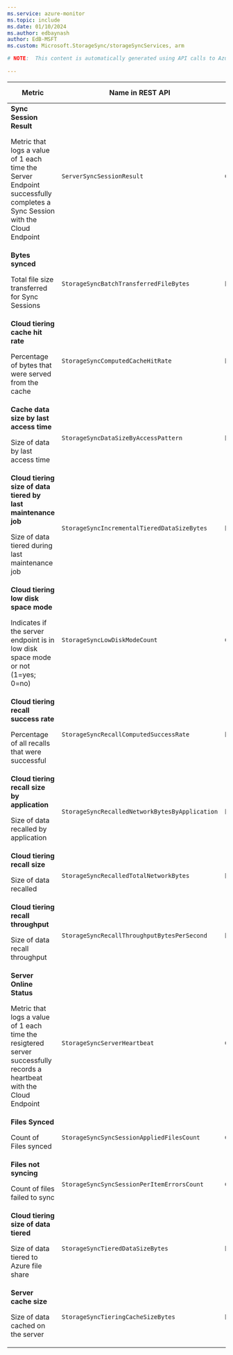 ```yaml
---
ms.service: azure-monitor
ms.topic: include
ms.date: 01/10/2024
ms.author: edbaynash
author: EdB-MSFT
ms.custom: Microsoft.StorageSync/storageSyncServices, arm

# NOTE:  This content is automatically generated using API calls to Azure. Any edits made on these files will be overwritten in the next run of the script. 
 
---
```


  
  
|Metric|Name in REST API|Unit|Aggregation|Dimensions|Time Grains|DS Export|
|---|---|---|---|---|---|---|
|**Sync Session Result**<p><p>Metric that logs a value of 1 each time the Server Endpoint successfully completes a Sync Session with the Cloud Endpoint |`ServerSyncSessionResult` |Count |Average, Count, Total, Maximum, Minimum |`SyncGroupName`, `ServerEndpointName`, `SyncDirection`|PT1M |Yes|
|**Bytes synced**<p><p>Total file size transferred for Sync Sessions |`StorageSyncBatchTransferredFileBytes` |Bytes |Average, Total |`SyncGroupName`, `ServerEndpointName`, `SyncDirection`|PT1M |Yes|
|**Cloud tiering cache hit rate**<p><p>Percentage of bytes that were served from the cache |`StorageSyncComputedCacheHitRate` |Percent |Average |`SyncGroupName`, `ServerName`, `ServerEndpointName`|PT1M |Yes|
|**Cache data size by last access time**<p><p>Size of data by last access time |`StorageSyncDataSizeByAccessPattern` |Bytes |Average, Maximum, Minimum |`SyncGroupName`, `ServerName`, `ServerEndpointName`, `LastAccessTime`|PT1M |No|
|**Cloud tiering size of data tiered by last maintenance job**<p><p>Size of data tiered during last maintenance job |`StorageSyncIncrementalTieredDataSizeBytes` |Bytes |Total, Average, Maximum, Minimum |`SyncGroupName`, `ServerName`, `ServerEndpointName`, `TieringReason`|PT1M |Yes|
|**Cloud tiering low disk space mode**<p><p>Indicates if the server endpoint is in low disk space mode or not (1=yes; 0=no) |`StorageSyncLowDiskModeCount` |Count |Count, Minimum, Maximum, Total |`SyncGroupName`, `ServerName`, `ServerEndpointName`|PT1M |Yes|
|**Cloud tiering recall success rate**<p><p>Percentage of all recalls that were successful |`StorageSyncRecallComputedSuccessRate` |Percent |Average |`SyncGroupName`, `ServerName`, `ServerEndpointName`|PT1M |Yes|
|**Cloud tiering recall size by application**<p><p>Size of data recalled by application |`StorageSyncRecalledNetworkBytesByApplication` |Bytes |Average, Total |`SyncGroupName`, `ServerName`, `ApplicationName`|PT1M |Yes|
|**Cloud tiering recall size**<p><p>Size of data recalled |`StorageSyncRecalledTotalNetworkBytes` |Bytes |Average, Total |`SyncGroupName`, `ServerName`, `ServerEndpointName`|PT1M |Yes|
|**Cloud tiering recall throughput**<p><p>Size of data recall throughput |`StorageSyncRecallThroughputBytesPerSecond` |BytesPerSecond |Average, Total, Maximum, Minimum |`SyncGroupName`, `ServerName`, `ServerEndpointName`|PT1M |Yes|
|**Server Online Status**<p><p>Metric that logs a value of 1 each time the resigtered server successfully records a heartbeat with the Cloud Endpoint |`StorageSyncServerHeartbeat` |Count |Average, Count, Total, Maximum, Minimum |`ServerName`|PT1M |Yes|
|**Files Synced**<p><p>Count of Files synced |`StorageSyncSyncSessionAppliedFilesCount` |Count |Average, Total |`SyncGroupName`, `ServerEndpointName`, `SyncDirection`|PT1M |Yes|
|**Files not syncing**<p><p>Count of files failed to sync |`StorageSyncSyncSessionPerItemErrorsCount` |Count |Average |`SyncGroupName`, `ServerEndpointName`, `SyncDirection`|PT1M |Yes|
|**Cloud tiering size of data tiered**<p><p>Size of data tiered to Azure file share |`StorageSyncTieredDataSizeBytes` |Bytes |Average, Total, Maximum, Minimum |`SyncGroupName`, `ServerName`, `ServerEndpointName`|PT1M |Yes|
|**Server cache size**<p><p>Size of data cached on the server |`StorageSyncTieringCacheSizeBytes` |Bytes |Average, Maximum, Minimum |`SyncGroupName`, `ServerName`, `ServerEndpointName`|PT1M |Yes|